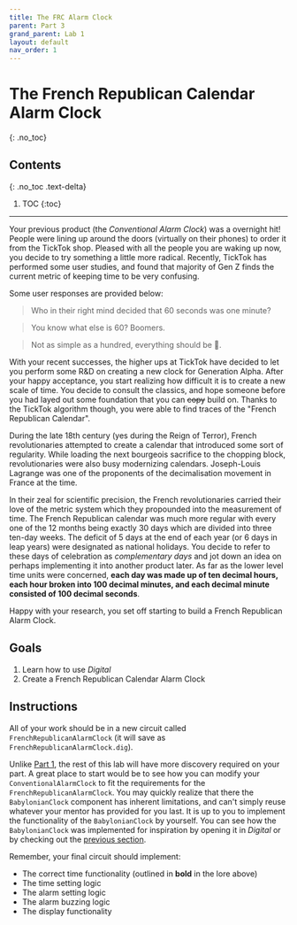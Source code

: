 ```yaml
---
title: The FRC Alarm Clock
parent: Part 3
grand_parent: Lab 1
layout: default
nav_order: 1
---
```


# The French Republican Calendar Alarm Clock
{: .no_toc}

## Contents
{: .no_toc .text-delta}

1. TOC
{:toc}

---

Your previous product (the *Conventional Alarm Clock*) was a overnight hit!
People were lining up around the doors (virtually on their phones) to order it from the TickTok shop.
Pleased with all the people you are waking up now, you decide to try something a little more radical.
Recently, TickTok has performed some user studies, and found that majority of Gen Z finds the current metric of keeping time to be very confusing.

Some user responses are provided below:
> Who in their right mind decided that 60 seconds was one minute?

> You know what else is 60? Boomers.

> Not as simple as a hundred, everything should be 💯.

With your recent successes, the higher ups at TickTok have decided to let you perform some R&D on creating a new clock for Generation Alpha.
After your happy acceptance, you start realizing how difficult it is to create a new scale of time.
You decide to consult the classics, and hope someone before you had layed out some foundation that you can ~~copy~~ build on.
Thanks to the TickTok algorithm though, you were able to find traces of the "French Republican Calendar".

During the late 18th century (yes during the Reign of Terror), French revolutionaries attempted to create a calendar that introduced some sort of regularity.
While loading the next bourgeois sacrifice to the chopping block, revolutionaries were also busy modernizing calendars.
Joseph-Louis Lagrange was one of the proponents of the decimalisation movement in France at the time.

In their zeal for scientific precision, the French revolutionaries carried their love of the metric system which they propounded into the measurement of time.
The French Republican calendar was much more regular with every one of the 12 months being exactly 30 days which are divided into three ten-day weeks.
The deficit of 5 days at the end of each year (or 6 days in leap years) were designated as national holidays.
You decide to refer to these days of celebration as *complementary days* and jot down an idea on perhaps implementing it into another product later.
As far as the lower level time units were concerned, **each day was made up of ten decimal hours, each hour broken into 100 decimal minutes, and each decimal minute consisted of 100 decimal seconds**.

Happy with your research, you set off starting to build a French Republican Alarm Clock.


## Goals

1. Learn how to use *Digital*
2. Create a French Republican Calendar Alarm Clock 

## Instructions

All of your work should be in a new circuit called `FrenchRepublicanAlarmClock` (it will save as `FrenchRepublicanAlarmClock.dig`).

Unlike [Part 1](/docs/lab1/part1), the rest of this lab will have more discovery required on your part.
A great place to start would be to see how you can modify your `ConventionalAlarmClock` to fit the requirements for the `FrenchRepublicanAlarmClock`.
You may quickly realize that there the `BabylonianClock` component has inherent limitations, and can't simply reuse whatever your mentor has provided for you last.
It is up to you to implement the functionality of the `BabylonianClock` by yourself.
You can see how the `BabylonianClock` was implemented for inspiration by opening it in *Digital* or by checking out the [previous section](/docs/lab1/part1/provided_components#babylonianclock).

Remember, your final circuit should implement:
- The correct time functionality (outlined in **bold** in the lore above)
- The time setting logic
- The alarm setting logic
- The alarm buzzing logic
- The display functionality

